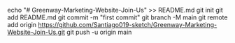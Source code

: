 echo "# Greenway-Marketing-Website-Join-Us" >> README.md
git init
git add README.md
git commit -m "first commit"
git branch -M main
git remote add origin https://github.com/Santiago019-sketch/Greenway-Marketing-Website-Join-Us.git
git push -u origin main
